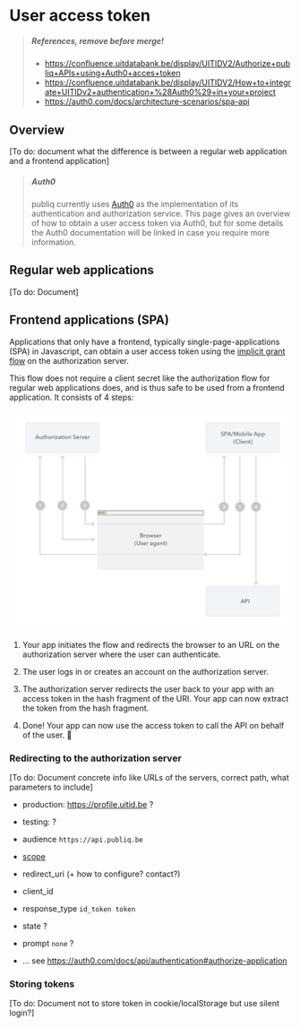 # User access token

<!-- theme: danger -->

> ##### References, remove before merge!
> - https://confluence.uitdatabank.be/display/UITIDV2/Authorize+publiq+APIs+using+Auth0+acces+token
> - https://confluence.uitdatabank.be/display/UITIDV2/How+to+integrate+UITIDv2+authentication+%28Auth0%29+in+your+project
> - https://auth0.com/docs/architecture-scenarios/spa-api

## Overview

\[To do: document what the difference is between a regular web application and a frontend application\]

> ##### Auth0
> publiq currently uses [Auth0](https://auth0.com/) as the implementation of its authentication and authorization service. This page gives an overview of how to obtain a user access token via Auth0, but for some details the Auth0 documentation will be linked in case you require more information.

## Regular web applications

\[To do\: Document]

## Frontend applications (SPA)

Applications that only have a frontend, typically single-page-applications (SPA) in Javascript, can obtain a user access token using the [implicit grant flow](https://auth0.com/docs/architecture-scenarios/spa-api/part-1#implicit-grant) on the authorization server.

This flow does not require a client secret like the authorization flow for regular web applications does, and is thus safe to be used from a frontend application. It consists of 4 steps:

![](../assets/images/user-access-token-flow-spa.png)

1. Your app initiates the flow and redirects the browser to an URL on the authorization server where the user can authenticate.

2. The user logs in or creates an account on the authorization server.

3. The authorization server redirects the user back to your app with an access token in the hash fragment of the URI. Your app can now extract the token from the hash fragment.

4. Done! Your app can now use the access token to call the API on behalf of the user. 🎉

### Redirecting to the authorization server

\[To do\: Document concrete info like URLs of the servers, correct path, what parameters to include]

- production: https://profile.uitid.be ?
- testing: ?

- audience `https://api.publiq.be`
- [scope](./scopes.md)
- redirect_uri (+ how to configure? contact?)
- client_id
- response_type `id_token token`
- state ?
- prompt `none` ?
- ... see https://auth0.com/docs/api/authentication#authorize-application

### Storing tokens

\[To do\: Document not to store token in cookie/localStorage but use silent login?]
